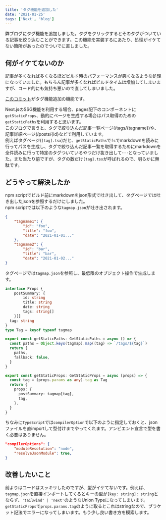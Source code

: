 ```yaml
---
title: 'タグ機能を追加した'
date: '2021-01-25'
tags: ['Next', 'blog']
---
```


弊ブログにタグ機能を追加しました。タグをクリックするとそのタグがついている記事を絞り込むことができます。この機能を実装するにあたり、処理がイケてない箇所があったのでついでに直しました。

## 何がイケてないのか
記事が多くなれば多くなるほどビルド時のパフォーマンスが悪くなるような処理になっていました。もちろん記事が多くなればビルドタイムは増加してしまいますが、コード的にも気持ち悪いので直してしまいました。

[このコミット](https://github.com/mako-makok/mako-makok.dev/commit/c89623e01dfcadc9183e9f25df291498347af5c1)がタグ機能追加の機能です。

Next.jsのSSG機能を利用する場合、pages配下のコンポーネントに`getStaticProps`、動的にページを生成する場合はパス取得のための`getStaticPaths`を利用すると思います。  
このブログで言うと、タグで絞り込んだ記事一覧ページ(/tags/{tagname})や、記事詳細ページ(/posts/{id}などで利用しています。  
例えばタグページ(`[tag].tsx`)だと、`getStaticPaths`で`fs`でmarkdownを読みに行ってパスを生成し、タグで絞り込んだ記事一覧を取得するためにmarkdownを全件読みに行って特定のタグついているやつだけ抜き出して･･･となっていました。また当たり前ですが、タグの数だけ`[tag].tsx`が呼ばれるので、明らかに無駄です。


## どうやって解決したか
npm scriptでビルド前にmarkdownをjson形式で吐き出して、タグページでは吐き出したjsonを参照するだけにしました。  
npm scriptでは以下のような`tagmap.json`が吐き出されます。
```json
{
    "tagname1": {
        "id": "foo",
        "title": "foo", 
        "date": "2021-01-01..."    
    },
    "tagname2": {
        "id": "bar",
        "title": "bar", 
        "date": "2021-01-02..."
}
```
タグページでは`tagmap.json`を参照し、最低限のオブジェクト操作で生成します。
```ts
interface Props {
    postSummary: {
        id: string
        title: string
        date: string
        tags: string[]
    }[]
  tag: string
}
type Tag = keyof typeof tagmap

export const getStaticPaths: GetStaticPaths = async () => {
  const paths = Object.keys(tagmap).map((tag) => `/tags/${tag}`)
  return {
    paths,
    fallback: false,
  }
}

export const getStaticProps: GetStaticProps = async (props) => {
  const tag = (props.params as any).tag as Tag
  return {
    props: {
      postSummary: tagmap[tag],
      tag,
    },
  }
}
```

ちなみに`TypeScript`では`compilerOption`で以下のように指定しておくと、jsonファイルを直importして型付けまでやってくれます。アンビエント宣言で型を書く必要はありません。
```json
"compilerOptions": {
    "moduleResolution": "node",
    "resolveJsonModule": true,
}
```

## 改善したいこと
前よりはコードはスッキリしたのですが、型がイケてないです。例えば、`tagmap.json`を直接インポートしてくるとキーの型が`[key: string]: string`とならず、`'tailwind' | 'next'`のようなUnion Typeになってしまいます。`getStaticProps`で`props.params.tag`のように取るとこれはstringなので、ブラケット記法でエラーになってしまいます。もう少し良い書き方を模索します。